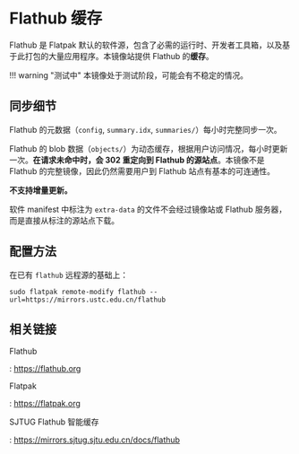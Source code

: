 # Flathub 缓存

Flathub 是 Flatpak 默认的软件源，包含了必需的运行时、开发者工具箱，以及基于此打包的大量应用程序。本镜像站提供 Flathub 的**缓存**。

!!! warning "测试中"
    本镜像处于测试阶段，可能会有不稳定的情况。

## 同步细节

Flathub 的元数据（`config`, `summary.idx`, `summaries/`）每小时完整同步一次。

Flathub 的 blob 数据（`objects/`）为动态缓存，根据用户访问情况，每小时更新一次。**在请求未命中时，会 302 重定向到 Flathub 的源站点**。本镜像不是 Flathub 的完整镜像，因此仍然需要用户到 Flathub 站点有基本的可连通性。

**不支持增量更新。**

软件 manifest 中标注为 `extra-data` 的文件不会经过镜像站或 Flathub 服务器，而是直接从标注的源站点下载。

## 配置方法

在已有 `flathub` 远程源的基础上：

```shell
sudo flatpak remote-modify flathub --url=https://mirrors.ustc.edu.cn/flathub
```

## 相关链接

Flathub

:   <https://flathub.org>

Flatpak

:   <https://flatpak.org>

SJTUG Flathub 智能缓存

:   <https://mirrors.sjtug.sjtu.edu.cn/docs/flathub>
